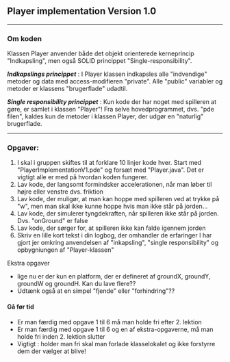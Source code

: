 ## Player implementation Version 1.0

-----------------------------------------------------------------------------------------------

### Om koden

Klassen Player anvender både det objekt orienterede kerneprincip "Indkapsling", men også
SOLID princippet "Single-responsibility".

***Indkapslings princippet*** : I Player klassen indkapsles alle "indvendige" metoder og data med access-modifieren "private". 
Alle "public" variabler og metoder er klassens "brugerflade" udadtil.

***Single responsibility princippet*** : Kun kode der har noget med spilleren at gøre, er samlet i klassen "Player"!
Fra selve hovedprogrammet, dvs. "pde filen", kaldes kun de metoder i klassen Player, der udgør en "naturlig" brugerflade.


-----------------------------------------------------------------------------------------------

### Opgaver: 

1. I skal i gruppen skiftes til at forklare 10 linjer kode hver. Start med "PlayerImplementationV1.pde" og forsæt med "Player.java". Det er vigtigt alle er med på hvordan koden fungerer.   
2. Lav kode, der langsomt formindsker accelerationen, når man løber til højre eller venstre dvs. friktion
3. Lav kode, der muligør, at man kan hoppe med spilleren ved at trykke på "w", men man skal ikke kunne hoppe hvis man ikke står på jorden...
4. Lav kode, der simulerer tyngdekraften, når spilleren ikke står på jorden. Dvs. "onGround" er false 
5. Lav kode, der sørger for, at spilleren ikke kan falde igennem jorden
6. Skriv en lille kort tekst i din logbog, der omhandler de erfaringer I har gjort jer omkring anvendelsen af "inkapsling", "single responsibility" og opbygniungen af "Player-klassen"

Ekstra opgaver

- lige nu er der kun en platform, der er defineret af groundX, groundY, groundW og groundH. Kan du lave flere??
- Udtænk også at en simpel "fjende" eller "forhindring"??

#### Gå før tid 
- Er man færdig med opgave 1 til 6 må man holde fri efter 2. lektion
- Er man færdig med opgave 1 til 6 og en af ekstra-opgaverne, må man holde fri inden 2. lektion slutter
- Vigtigt : holder man fri skal man forlade klasselokalet og ikke forstyrre dem der vælger at blive!
